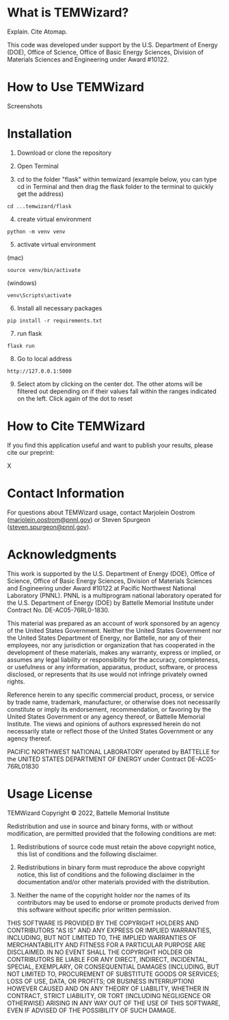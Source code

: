 What is TEMWizard?
==================

Explain. Cite Atomap.

This code was developed under support by the U.S. Department of Energy (DOE), Office of Science, Office of Basic Energy Sciences, Division of Materials Sciences and Engineering under Award #10122. 

How to Use TEMWizard
======================

Screenshots

Installation
======================

1. Download or clone the repository

2. Open Terminal

3. cd to the folder "flask" within temwizard (example below, you can type cd in Terminal and then drag the flask folder to the terminal to quickly get the address)

`cd ...temwizard/flask`

4. create virtual environment

`python -m venv venv`

5. activate virtual environment 

(mac)

`source venv/bin/activate`

(windows)

`venv\Scripts\activate`

6. Install all necessary packages

`pip install -r requirements.txt`

7. run flask

`flask run`

8. Go to local address

`http://127.0.0.1:5000`

9. Select atom by clicking on the center dot. The other atoms will be filtered out depending on if their values fall within the ranges indicated on the left. Click again of the dot to reset

 How to Cite TEMWizard
 ======================

  If you find this application useful and want to publish your results, please cite our preprint:

  X

 Contact Information
 ======================

 For questions about TEMWizard usage, contact Marjolein Oostrom (marjolein.oostrom@pnnl.gov) or Steven Spurgeon (steven.spurgeon@pnnl.gov).

 Acknowledgments
======================

This work is supported by the U.S. Department of Energy (DOE), Office of Science, Office of Basic Energy Sciences, Division of Materials Sciences and Engineering under Award #10122 at Pacific Northwest National Laboratory (PNNL). PNNL is a multiprogram national laboratory operated for the U.S. Department of Energy (DOE) by Battelle Memorial Institute under Contract No. DE-AC05-76RL0-1830.

This material was prepared as an account of work sponsored by an agency of the United States Government.  Neither the United States Government nor the United States Department of Energy, nor Battelle, nor any of their employees, nor any jurisdiction or organization that has cooperated in the development of these materials, makes any warranty, express or implied, or assumes any legal liability or responsibility for the accuracy, completeness, or usefulness or any information, apparatus, product, software, or process disclosed, or represents that its use would not infringe privately owned rights.

Reference herein to any specific commercial product, process, or service by trade name, trademark, manufacturer, or otherwise does not necessarily constitute or imply its endorsement, recommendation, or favoring by the United States Government or any agency thereof, or Battelle Memorial Institute. The views and opinions of authors expressed herein do not necessarily state or reflect those of the United States Government or any agency thereof.

PACIFIC NORTHWEST NATIONAL LABORATORY
operated by
BATTELLE
for the
UNITED STATES DEPARTMENT OF ENERGY
under Contract DE-AC05-76RL01830

Usage License
======================
TEMWizard
Copyright © 2022, Battelle Memorial Institute

Redistribution and use in source and binary forms, with or without modification, are permitted provided that the following conditions are met:

1. Redistributions of source code must retain the above copyright notice, this list of conditions and the following disclaimer.

2. Redistributions in binary form must reproduce the above copyright notice, this list of conditions and the following disclaimer in the documentation and/or other materials provided with the distribution.

3. Neither the name of the copyright holder nor the names of its contributors may be used to endorse or promote products derived from this software without specific prior written permission.

THIS SOFTWARE IS PROVIDED BY THE COPYRIGHT HOLDERS AND CONTRIBUTORS "AS IS" AND ANY EXPRESS OR IMPLIED WARRANTIES, INCLUDING, BUT NOT LIMITED TO, THE IMPLIED WARRANTIES OF MERCHANTABILITY AND FITNESS FOR A PARTICULAR PURPOSE ARE DISCLAIMED. IN NO EVENT SHALL THE COPYRIGHT HOLDER OR CONTRIBUTORS BE LIABLE FOR ANY DIRECT, INDIRECT, INCIDENTAL, SPECIAL, EXEMPLARY, OR CONSEQUENTIAL DAMAGES (INCLUDING, BUT NOT LIMITED TO, PROCUREMENT OF SUBSTITUTE GOODS OR SERVICES; LOSS OF USE, DATA, OR PROFITS; OR BUSINESS INTERRUPTION) HOWEVER CAUSED AND ON ANY THEORY OF LIABILITY, WHETHER IN CONTRACT, STRICT LIABILITY, OR TORT (INCLUDING NEGLIGENCE OR OTHERWISE) ARISING IN ANY WAY OUT OF THE USE OF THIS SOFTWARE, EVEN IF ADVISED OF THE POSSIBILITY OF SUCH DAMAGE.
